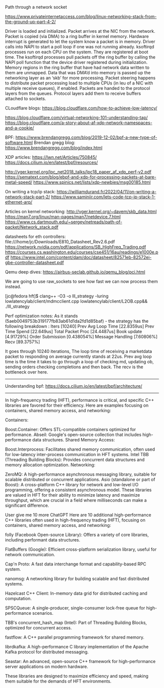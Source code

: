 Path through a network socket


https://www.privateinternetaccess.com/blog/linux-networking-stack-from-the-ground-up-part-4-2/

Driver is loaded and initialized.
Packet arrives at the NIC from the network.
Packet is copied (via DMA) to a ring buffer in kernel memory.
Hardware interrupt is generated to let the system know a packet is in memory.
Driver calls into NAPI to start a poll loop if one was not running already.
ksoftirqd processes run on each CPU on the system. They are registered at boot time. The ksoftirqd processes pull packets off the ring buffer by calling the NAPI poll function that the device driver registered during initialization.
Memory regions in the ring buffer that have had network data written to them are unmapped.
Data that was DMA’d into memory is passed up the networking layer as an ‘skb’ for more processing.
Packet steering happens to distribute packet processing load to multiple CPUs (in leu of a NIC with multiple receive queues), if enabled.
Packets are handed to the protocol layers from the queues.
Protocol layers add them to receive buffers attached to sockets.


CLoudflare blogs:
https://blog.cloudflare.com/how-to-achieve-low-latency/

https://blog.cloudflare.com/virtual-networking-101-understanding-tap/
https://blog.cloudflare.com/a-story-about-af-xdp-network-namespaces-and-a-cookie/


BPF:
https://www.brendangregg.com/blog/2019-12-02/bpf-a-new-type-of-software.html
Brendan gregg blog: https://www.brendangregg.com/blog/index.html


XDP articles:
https://lwn.net/Articles/750845/
https://docs.cilium.io/en/latest/bpf/resources/

http://vger.kernel.org/lpc_net2018_talks/lpc18_paper_af_xdp_perf-v2.pdf
https://sematext.com/blog/ebpf-and-xdp-for-processing-packets-at-bare-metal-speed/
https://www.spinics.net/lists/xdp-newbies/msg00185.html

On writing a tcp/ip stack:
https://williamdurand.fr/2022/04/11/on-writing-a-network-stack-part-2/
https://www.saminiir.com/lets-code-tcp-ip-stack-1-ethernet-arp/

Articles on kernel networking:
http://vger.kernel.org/~davem/skb_data.html
https://man7.org/linux/man-pages/man7/netdevice.7.html
https://www.cs.dartmouth.edu/~sergey/netreads/path-of-packet/Network_stack.pdf

datasheets for eth controllers:
file:///home/jc/Downloads/E810_Datasheet_Rev2.6.pdf
https://network.nvidia.com/pdf/applications/SB_HighFreq_Trading.pdf
https://courses.cs.washington.edu/courses/cse451/16au/readings/e1000e.pdf
https://www.intel.com/content/dam/doc/datasheet/82571eb-82572ei-gbe-controller-datasheet.pdf


Qemu deep dives:
https://airbus-seclab.github.io/qemu_blog/pci.html

We are going to use raw_sockets to see how fast we can now process them instead.

[jc@fedora hft]$ clang++ -O3 -o lll_strategy -luring lowlatencylab/client/mdmcclient.cpp lowlatencylab/client/L2OB.cpp&& ./lll_strategy


Perf optimization notes:
As it stands (5aeb0049753b319177fb83ab61d1da2fd1d85baf) - the strategy has the following breakdown :
Iters [10240]
Prev Avg Loop Time [22.8359us]
Prev Time Spend [22.649us]
Total Packet Proc [24.4487us]
Book update [4.91729%]
Order Submission [0.438054%]
Message Handling [7.60806%]
Recv [89.3757%]


It goes through 10240 iterations, The loop time of receiving a marketdata packet to responding on average currently stands at 22us.
Prev avg loop time is the time it takes to go through a loop of checking md, updating ob, sending orders checking completions and then back.
The recv is the bottleneck over here.

----
Understanding bpf: https://docs.cilium.io/en/latest/bpf/architecture/


----



In high-frequency trading (HFT), performance is critical, and specific C++ libraries are favored for their efficiency. Here are examples focusing on containers, shared memory access, and networking:

Containers:

Boost.Container: Offers STL-compatible containers optimized for performance.
Abseil: Google's open-source collection that includes high-performance data structures.
Shared Memory Access:

Boost.Interprocess: Facilitates shared memory communication, often used for low-latency inter-process communication in HFT systems.
Intel TBB (Threading Building Blocks): Provides concurrent data structures and memory allocation optimization.
Networking:

ZeroMQ: A high-performance asynchronous messaging library, suitable for scalable distributed or concurrent applications.
Asio (standalone or part of Boost): A cross-platform C++ library for network and low-level I/O programming, offering a consistent asynchronous model.
These libraries are valued in HFT for their ability to minimize latency and maximize throughput, which are crucial in a field where milliseconds can make a significant difference.




User
give me 10 more
ChatGPT
Here are 10 additional high-performance C++ libraries often used in high-frequency trading (HFT), focusing on containers, shared memory access, and networking:

folly (Facebook Open-source Library): Offers a variety of core libraries, including performant data structures.

FlatBuffers (Google): Efficient cross-platform serialization library, useful for network communication.

Cap'n Proto: A fast data interchange format and capability-based RPC system.

nanomsg: A networking library for building scalable and fast distributed systems.

Hazelcast C++ Client: In-memory data grid for distributed caching and computation.

SPSCQueue: A single-producer, single-consumer lock-free queue for high-performance scenarios.

TBB's concurrent_hash_map (Intel): Part of Threading Building Blocks, optimized for concurrent access.

fastflow: A C++ parallel programming framework for shared memory.

librdkafka: A high-performance C library implementation of the Apache Kafka protocol for distributed messaging.

Seastar: An advanced, open-source C++ framework for high-performance server applications on modern hardware.

These libraries are designed to maximize efficiency and speed, making them suitable for the demands of HFT environments.


